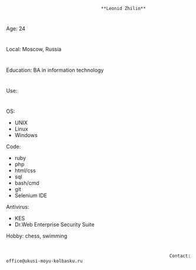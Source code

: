                                         **Leonid Zhilin**
#
Age: 24
#
Local: Moscow, Russia
#
Education: BA in information technology
#
Use:
#
 OS:
  * UNIX
  * Linux
  * Windows

  Code:
  * ruby
  * php
  * html/css
  * sql
  * bash/cmd
  * git
  * Selenium IDE
  
  Antivirus:
  * KES
  * Dr.Web Enterprise Security Suite

Hobby: chess, swimming
#
                                                                  Contact: office@ukusi-moyu-kolbasku.ru
